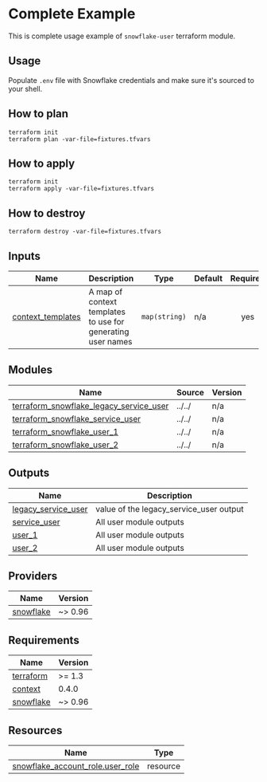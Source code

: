 # Complete Example

This is complete usage example of `snowflake-user` terraform module.

## Usage
Populate `.env` file with Snowflake credentials and make sure it's sourced to your shell.

## How to plan

```shell
terraform init
terraform plan -var-file=fixtures.tfvars
```

## How to apply

```shell
terraform init
terraform apply -var-file=fixtures.tfvars
```

## How to destroy

```shell
terraform destroy -var-file=fixtures.tfvars
```


<!-- BEGIN_TF_DOCS -->




## Inputs

| Name | Description | Type | Default | Required |
|------|-------------|------|---------|:--------:|
| <a name="input_context_templates"></a> [context\_templates](#input\_context\_templates) | A map of context templates to use for generating user names | `map(string)` | n/a | yes |

## Modules

| Name | Source | Version |
|------|--------|---------|
| <a name="module_terraform_snowflake_legacy_service_user"></a> [terraform\_snowflake\_legacy\_service\_user](#module\_terraform\_snowflake\_legacy\_service\_user) | ../../ | n/a |
| <a name="module_terraform_snowflake_service_user"></a> [terraform\_snowflake\_service\_user](#module\_terraform\_snowflake\_service\_user) | ../../ | n/a |
| <a name="module_terraform_snowflake_user_1"></a> [terraform\_snowflake\_user\_1](#module\_terraform\_snowflake\_user\_1) | ../../ | n/a |
| <a name="module_terraform_snowflake_user_2"></a> [terraform\_snowflake\_user\_2](#module\_terraform\_snowflake\_user\_2) | ../../ | n/a |

## Outputs

| Name | Description |
|------|-------------|
| <a name="output_legacy_service_user"></a> [legacy\_service\_user](#output\_legacy\_service\_user) | value of the legacy\_service\_user output |
| <a name="output_service_user"></a> [service\_user](#output\_service\_user) | All user module outputs |
| <a name="output_user_1"></a> [user\_1](#output\_user\_1) | All user module outputs |
| <a name="output_user_2"></a> [user\_2](#output\_user\_2) | All user module outputs |

## Providers

| Name | Version |
|------|---------|
| <a name="provider_snowflake"></a> [snowflake](#provider\_snowflake) | ~> 0.96 |

## Requirements

| Name | Version |
|------|---------|
| <a name="requirement_terraform"></a> [terraform](#requirement\_terraform) | >= 1.3 |
| <a name="requirement_context"></a> [context](#requirement\_context) | 0.4.0 |
| <a name="requirement_snowflake"></a> [snowflake](#requirement\_snowflake) | ~> 0.96 |

## Resources

| Name | Type |
|------|------|
| [snowflake_account_role.user_role](https://registry.terraform.io/providers/Snowflake-Labs/snowflake/latest/docs/resources/account_role) | resource |
<!-- END_TF_DOCS -->
